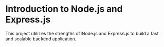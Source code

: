 # Introduction to Node.js and Express.js
This project utilizes the strengths of Node.js and Express.js to build a fast and scalable backend application.